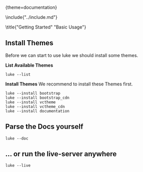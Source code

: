 {theme=documentation}

\include{"../include.md"}

\title{"Getting Started" "Basic Usage"}


## Install Themes

Before we can start to use luke we should install some themes.

**List Available Themes**
```
luke --list
```

**Install Themes**
We recommend to install these Themes first.
```
luke --install bootstrap
luke --install bootstrap_cdn
luke --install vctheme
luke --install vctheme_cdn
luke --install documentation
```

## Parse the Docs yourself
```
luke --doc
```

## ... or run the live-server anywhere
```
luke --live
```
